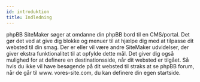 ```yaml
---
id: introduktion
title: Indledning
---
```


phpBB SiteMaker søger at omdanne din phpBB bord til en CMS/portal. Det gør det ved at give dig blokke og menuer til at hjælpe dig med at tilpasse dit websted til din smag. Der er eller vil være andre SiteMaker udvidelser, der giver ekstra funktionalitet til at opfylde dette mål. Det giver dig også mulighed for at definere en destinationsside, når dit websted er tilgået. Så hvis du ikke vil have besøgende på dit websted til straks at se phpBB forum, når de går til www. vores-site.com, du kan definere din egen startside.